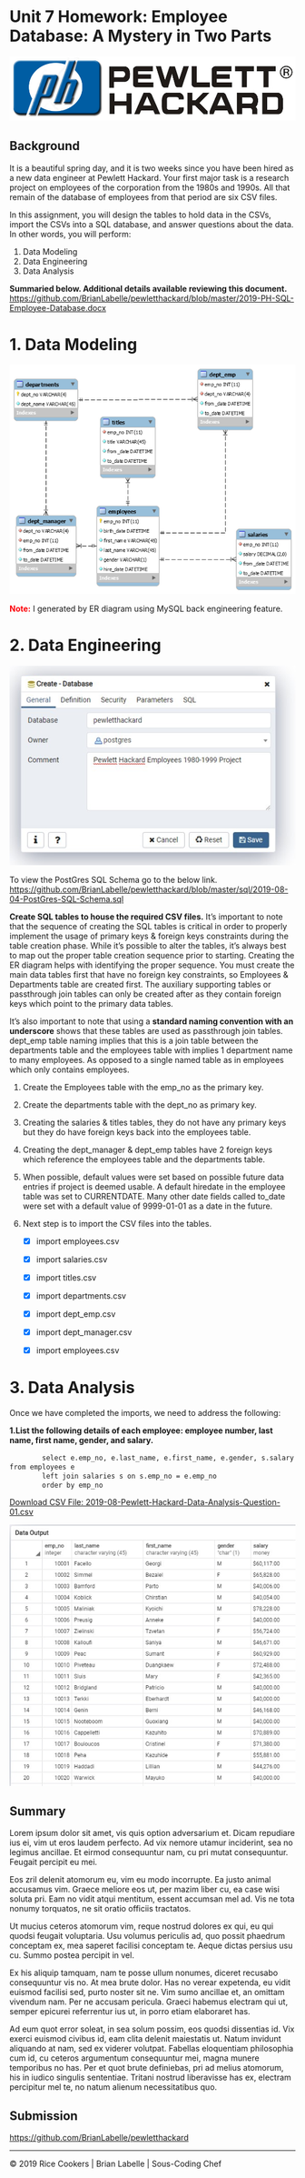 # Unit 7 Homework: Employee Database: A Mystery in Two Parts

![PewlettHackard](images/ph-logo-trimmed.jpg)


## Background

It is a beautiful spring day, and it is two weeks since you have been hired as a new data engineer at Pewlett Hackard. Your first major task is a research project on employees of the corporation from the 1980s and 1990s. All that remain of the database of employees from that period are six CSV files.

In this assignment, you will design the tables to hold data in the CSVs, import the CSVs into a SQL database, and answer questions about the data. In other words, you will perform:

1. Data Modeling
2. Data Engineering
3. Data Analysis

**Summaried below. Additional details available reviewing this document.**
https://github.com/BrianLabelle/pewletthackard/blob/master/2019-PH-SQL-Employee-Database.docx

# 1. Data Modeling

![PH-Data-Modeling](resources/2019-PH-SQL-ER-Diagram-Using-MySQL.png)

<b><font color=" #FC0007">Note:</font></b> I generated by ER diagram using MySQL back engineering feature. 


# 2. Data Engineering

![PH-Data-Modeling](images/postgres-db.jpg)

To view the PostGres SQL Schema go to the below link.
https://github.com/BrianLabelle/pewletthackard/blob/master/sql/2019-08-04-PostGres-SQL-Schema.sql

**Create SQL tables to house the required CSV files.**
It’s important to note that the sequence of creating the SQL tables is critical in order to properly implement the usage of primary keys & foreign keys constraints during the table creation phase. While it’s possible to alter the tables, it’s always best to map out the proper table creation sequence prior to starting. Creating the ER diagram helps with identifying the proper sequence. You must create the main data tables first that have no foreign key constraints, so Employees & Departments table are created first. The auxiliary supporting tables or passthrough join tables can only be created after as they contain foreign keys which point to the primary data tables. 

It’s also important to note that using a **standard naming convention with an underscore** shows that these tables are used as passthrough join tables. dept_emp table naming implies that this is a join table between the departments table and the employees table with implies 1 department name to many employees. As opposed to a single named table as in employees which only contains employees.

1. Create the Employees table with the emp_no as the primary key.
2. Create the departments table with the dept_no as primary key.
3. Creating the salaries & titles tables, they do not have any primary keys but they do have foreign keys back into the employees table.
4. Creating the dept_manager & dept_emp tables have 2 foreign keys which reference the employees table and the departments table.
5. When possible, default values were set based on possible future data entries if project is deemed usable. A default hiredate in the employee table was set to CURRENTDATE. Many other date fields called to_date were set with a default value of 9999-01-01 as a date in the future.

6. Next step is to import the CSV files into the tables.
      - [x] import employees.csv 
      - [x] import salaries.csv
      - [x] import titles.csv
      - [x] import departments.csv
      - [x] import dept_emp.csv
      - [x] import dept_manager.csv
      - [x] import employees.csv


# 3. Data Analysis

Once we have completed the imports, we need to address the following:

**1.List the following details of each employee: 
employee number, last name, first name, gender, and salary.**

            select e.emp_no, e.last_name, e.first_name, e.gender, s.salary from employees e
            left join salaries s on s.emp_no = e.emp_no 
            order by emp_no


[Download CSV File: 2019-08-Pewlett-Hackard-Data-Analysis-Question-01.csv](https://github.com/BrianLabelle/pewletthackard/blob/master/data_analysis/2019-08-Pewlett-Hackard-Data-Analysis-Question-01.csv)


![Data-Analysis-Screenshot-001](images/da-001.jpg)











## Summary

Lorem ipsum dolor sit amet, vis quis option adversarium et. Dicam repudiare ius ei, vim ut eros laudem perfecto. Ad vix nemore utamur inciderint, sea no legimus ancillae. Et eirmod consequuntur nam, cu pri mutat consequuntur. Feugait percipit eu mei.

Eos zril delenit atomorum eu, vim eu modo incorrupte. Ea justo animal accusamus vim. Graece meliore eos ut, per mazim liber cu, ea case wisi soluta pri. Eam no vidit atqui mentitum, essent accumsan mel ad. Vis ne tota nonumy torquatos, ne sit oratio officiis tractatos.

Ut mucius ceteros atomorum vim, reque nostrud dolores ex qui, eu qui quodsi feugait voluptaria. Usu volumus periculis ad, quo possit phaedrum conceptam ex, mea saperet facilisi conceptam te. Aeque dictas persius usu cu. Summo postea percipit in vel.

Ex his aliquip tamquam, nam te posse ullum nonumes, diceret recusabo consequuntur vis no. At mea brute dolor. Has no verear expetenda, eu vidit euismod facilisi sed, purto noster sit ne. Vim sumo ancillae et, an omittam vivendum nam. Per ne accusam pericula. Graeci habemus electram qui ut, semper epicurei referrentur ius ut, in porro etiam elaboraret has.

Ad eum quot error soleat, in sea solum possim, eos quodsi dissentias id. Vix exerci euismod civibus id, eam clita delenit maiestatis ut. Natum invidunt aliquando at nam, sed ex viderer volutpat. Fabellas eloquentiam philosophia cum id, cu ceteros argumentum consequuntur mei, magna munere temporibus no has. Per et quot brute definiebas, pri ad melius atomorum, his in iudico singulis sententiae. Tritani nostrud liberavisse has ex, electram percipitur mel te, no natum alienum necessitatibus quo.




## Submission

https://github.com/BrianLabelle/pewletthackard

- - -

© 2019 Rice Cookers | Brian Labelle | Sous-Coding Chef

